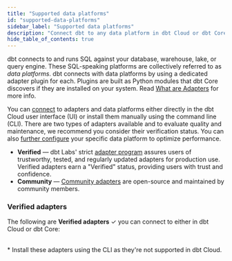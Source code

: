 ```yaml
---
title: "Supported data platforms"
id: "supported-data-platforms"
sidebar_label: "Supported data platforms"
description: "Connect dbt to any data platform in dbt Cloud or dbt Core, using a dedicated adapter plugin"
hide_table_of_contents: true
---
```


dbt connects to and runs SQL against your database, warehouse, lake, or query engine. These SQL-speaking platforms are collectively referred to as _data platforms_. dbt connects with data platforms by using a dedicated adapter plugin for each. Plugins are built as Python modules that dbt Core discovers if they are installed on your system. Read [What are Adapters](/guides/dbt-ecosystem/adapter-development/1-what-are-adapters) for more info. 

You can [connect](/docs/connect-adapters) to adapters and data platforms either directly in the dbt Cloud user interface (UI) or install them manually using the command line (CLI). There are two types of adapters available and to evaluate quality and maintenance, we recommend you consider their verification status. You can also [further configure](/reference/resource-configs/postgres-configs) your specific data platform to optimize performance. 

- **Verified** &mdash; dbt Labs' strict [adapter program](/guides/dbt-ecosystem/adapter-development/7-verifying-a-new-adapter) assures users of trustworthy, tested, and regularly updated adapters for production use. Verified adapters earn a "Verified" status, providing users with trust and confidence. 
- **Community** &mdash; [Community adapters](/docs/community-adapters) are open-source and maintained by community members. 

### Verified adapters

The following are **Verified adapters** ✓ you can connect to either in dbt Cloud or dbt Core:

<div className="grid--4-col">

<Card
    title="AlloyDB"
    body="<a href='/docs/cloud/connect-data-platform/connect-redshift-postgresql-alloydb'><img src='/img/icons/dbt-bit.svg' width='7%'/>Set up in dbt Cloud </a> <br /><a href='/docs/core/connect-data-platform/alloydb-setup'><img src='/img/icons/dbt-bit.svg' width='7%'/>Install using the CLI </a> <br /><br /><a href=https://badge.fury.io/py/dbt-postgres><img src=https://badge.fury.io/py/dbt-postgres.svg/></a>"
    icon="alloydb"/>

<Card
    title="BigQuery"
    body="<a href='/docs/cloud/connect-data-platform/connect-bigquery'><img src='/img/icons/dbt-bit.svg' width='7%'/>Set up in dbt Cloud </a> <br /><a href='/docs/core/connect-data-platform/bigquery-setup'><img src='/img/icons/dbt-bit.svg' width='7%'/>Install using the CLI </a> <br /><br /> <a href=https://badge.fury.io/py/dbt-bigquery><img src=https://badge.fury.io/py/dbt-bigquery.svg/></a>"
    icon="bigquery"/>

<Card
    title="Databricks"
    body="<a href='/docs/cloud/connect-data-platform/connect-databricks'><img src='/img/icons/dbt-bit.svg' width='7%'/>Set up in dbt Cloud </a> <br /><a href='/docs/core/connect-data-platform/databricks-setup'><img src='/img/icons/dbt-bit.svg' width='7%'/>Install using the CLI  </a> <br /><br /> <a href=https://badge.fury.io/py/dbt-databricks><img src=https://badge.fury.io/py/dbt-databricks.svg/></a>"
    icon="databricks"/>

<Card
    title="Postgres"
    body="<a href='/docs/cloud/connect-data-platform/connect-redshift-postgresql-alloydb'><img src='/img/icons/dbt-bit.svg' width='7%'/>Set up in dbt Cloud </a> <br /><a href='/docs/core/connect-data-platform/postgres-setup'><img src='/img/icons/dbt-bit.svg' width='7%'/>Install using the CLI </a> <br /><br /> <a href=https://badge.fury.io/py/dbt-postgres><img src=https://badge.fury.io/py/dbt-postgres.svg/></a>"
    icon="redshift"/>

<Card
    title="Redshift"
    body="<a href='/docs/cloud/connect-data-platform/connect-redshift-postgresql-alloydb'><img src='/img/icons/dbt-bit.svg' width='7%'/>Set up in dbt Cloud </a> <br /><a href='/docs/core/connect-data-platform/redshift-setup'><img src='/img/icons/dbt-bit.svg' width='7%'/>Install using the CLI </a> <br /><br /> <a href=https://badge.fury.io/py/dbt-redshift><img src=https://badge.fury.io/py/dbt-redshift.svg/></a>"
    icon="redshift"/>

<Card
    title="Snowflake"
    body="<a href='/docs/cloud/connect-data-platform/connect-snowflake'><img src='/img/icons/dbt-bit.svg' width='7%'/>Set up in dbt Cloud </a> <br /><a href='/docs/core/connect-data-platform/snowflake-setup'><img src='/img/icons/dbt-bit.svg' width='7%'/>Install using the CLI  </a> <br /><br /> <a href=https://badge.fury.io/py/dbt-snowflake><img src=https://badge.fury.io/py/dbt-snowflake.svg/></a>"
    icon="snowflake"/>

<Card
    title="Spark"
    body="<a href='/docs/cloud/connect-data-platform/connect-apache-spark'><img src='/img/icons/dbt-bit.svg' width='7%'/>Set up in dbt Cloud </a> <br /><a href='/docs/core/connect-data-platform/spark-setup'><img src='/img/icons/dbt-bit.svg' width='7%'/>Install using the CLI </a> <br /><br /> <a href=https://badge.fury.io/py/dbt-spark><img src=https://badge.fury.io/py/dbt-spark.svg/></a>"
    icon="databricks"/>

<Card
    title="Starburst"
    body="<a href='/docs/cloud/connect-data-platform/connect-starburst-trino'><img src='/img/icons/dbt-bit.svg' width='7%'/>Set up in dbt Cloud </a> <br /><a href='/docs/core/connect-data-platform/trino-setup'><img src='/img/icons/dbt-bit.svg' width='7%'/>Install using the CLI  </a> <br /> <br /> <a href=https://badge.fury.io/py/dbt-trino><img src=https://badge.fury.io/py/dbt-trino.svg/>"
    icon="starburst"/>

<Card
    title="Dremio*"
    body="<a href='/docs/core/connect-data-platform/dremio-setup'><img src='/img/icons/dbt-bit.svg' width='7%'/>Install using the CLI  </a> <br /><br /> <a href=https://badge.fury.io/py/dbt-dremio><img src=https://badge.fury.io/py/dbt-dremio.svg/><br /> 🚧 Verification in progress"
    icon="rocket"/>

<Card
    title="Azure Synapse*"
    body="<a href='/docs/core/connect-data-platform/azuresynapse-setup'><img src='/img/icons/dbt-bit.svg' width='7%'/>Install using the CLI  </a> <br /><br /> <a href=https://badge.fury.io/py/dbt-synapse><img src=https://badge.fury.io/py/dbt-synapse.svg/><br /> 🚧 Verification in progress"
    icon="rocket"/>

</div>

<br />
* Install these adapters using the CLI as they're not supported in dbt Cloud. <br />
